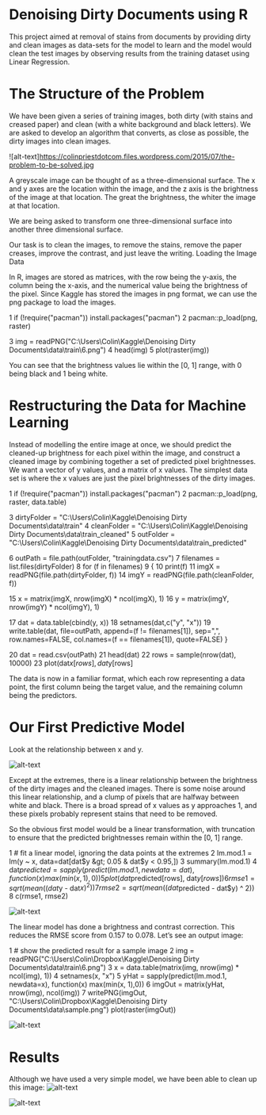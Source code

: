 # Denoising Dirty Documents using R
This project aimed at removal of stains from documents by providing dirty and clean images as data-sets for the model to learn and the model would clean the test images by observing results from the training dataset using Linear Regression.

# The Structure of the Problem

We have been given a series of training images, both dirty (with stains and creased paper) and clean (with a white background and black letters). We are asked to develop an algorithm that converts, as close as possible, the dirty images into clean images.

![alt-text]https://colinpriestdotcom.files.wordpress.com/2015/07/the-problem-to-be-solved.jpg

A greyscale image can be thought of as a three-dimensional surface. The x and y axes are the location within the image, and the z axis is the brightness of the image at that location. The great the brightness, the whiter the image at that location.

We are being asked to transform one three-dimensional surface into another three dimensional surface.

Our task is to clean the images, to remove the stains, remove the paper creases, improve the contrast, and just leave the writing.
Loading the Image Data

In R, images are stored as matrices, with the row being the y-axis, the column being the x-axis, and the numerical value being the brightness of the pixel. Since Kaggle has stored the images in png format, we can use the png package to load the images.

1 if (!require("pacman")) install.packages("pacman")
2 pacman::p_load(png, raster)
  
3 img = readPNG("C:\\Users\\Colin\\Kaggle\\Denoising Dirty Documents\\data\\train\\6.png")
4 head(img)
5 plot(raster(img))

You can see that the brightness values lie within the [0, 1] range, with 0 being black and 1 being white.

# Restructuring the Data for Machine Learning
Instead of modelling the entire image at once, we should predict the cleaned-up brightness for each pixel within the image, and construct a cleaned image by combining together a set of predicted pixel brightnesses. We want a vector of y values, and a matrix of x values. The simplest data set is where the x values are just the pixel brightnesses of the dirty images.

1 if (!require("pacman")) install.packages("pacman")
2 pacman::p_load(png, raster, data.table)
 
3 dirtyFolder = "C:\\Users\\Colin\\Kaggle\\Denoising Dirty Documents\\data\\train"
4 cleanFolder = "C:\\Users\\Colin\\Kaggle\\Denoising Dirty Documents\\data\\train_cleaned"
5 outFolder = "C:\\Users\\Colin\\Kaggle\\Denoising Dirty Documents\\data\\train_predicted"
 
6 outPath = file.path(outFolder, "trainingdata.csv")
7 filenames = list.files(dirtyFolder)
8 for (f in filenames)
9 {
10 print(f)
11 imgX = readPNG(file.path(dirtyFolder, f))
14 imgY = readPNG(file.path(cleanFolder, f))
 
15 x = matrix(imgX, nrow(imgX) * ncol(imgX), 1)
16 y = matrix(imgY, nrow(imgY) * ncol(imgY), 1)
 
17 dat = data.table(cbind(y, x))
18 setnames(dat,c("y", "x"))
19 write.table(dat, file=outPath, append=(f != filenames[1]), sep=",", row.names=FALSE, col.names=(f == filenames[1]), quote=FALSE)
}

20 dat = read.csv(outPath)
21 head(dat)
22 rows = sample(nrow(dat), 10000)
23 plot(dat$x[rows], dat$y[rows]

The data is now in a familiar format, which each row representing a data point, the first column being the target value, and the remaining column being the predictors.

# Our First Predictive Model
Look at the relationship between x and y.

![alt-text](https://colinpriestdotcom.files.wordpress.com/2015/08/20150801-output-3.png)

Except at the extremes, there is a linear relationship between the brightness of the dirty images and the cleaned images. There is some noise around this linear relationship, and a clump of pixels that are halfway between white and black. There is a broad spread of x values as y approaches 1, and these pixels probably represent stains that need to be removed.

So the obvious first model would be a linear transformation, with truncation to ensure that the predicted brightnesses remain within the [0, 1] range.

1 # fit a linear model, ignoring the data points at the extremes
2 lm.mod.1 = lm(y ~ x, data=dat[dat$y &gt; 0.05 & dat$y &lt; 0.95,])
3 summary(lm.mod.1)
4 dat$predicted = sapply(predict(lm.mod.1, newdata=dat), function(x) max(min(x, 1),0))
5 plot(dat$predicted[rows], dat$y[rows])
6 rmse1 = sqrt(mean( (dat$y - dat$x) ^ 2))
7 rmse2 = sqrt(mean( (dat$predicted - dat$y) ^ 2))
8 c(rmse1, rmse2)

![alt-text](https://colinpriestdotcom.files.wordpress.com/2015/08/20150801-output-5.png)

The linear model has done a brightness and contrast correction. This reduces the RMSE score from 0.157 to 0.078. Let’s see an output image:

1 # show the predicted result for a sample image
2 img = readPNG("C:\\Users\\Colin\\Dropbox\\Kaggle\\Denoising Dirty Documents\\data\\train\\6.png")
3 x = data.table(matrix(img, nrow(img) * ncol(img), 1))
4 setnames(x, "x")
5 yHat = sapply(predict(lm.mod.1, newdata=x), function(x) max(min(x, 1),0))
6 imgOut = matrix(yHat, nrow(img), ncol(img))
7 writePNG(imgOut, "C:\\Users\\Colin\\Dropbox\\Kaggle\\Denoising Dirty Documents\\data\\sample.png")
plot(raster(imgOut))

![alt-text](https://colinpriestdotcom.files.wordpress.com/2015/08/20150801-output-7.png)

# Results 
Although we have used a very simple model, we have been able to clean up this image:
![alt-text](https://colinpriestdotcom.files.wordpress.com/2015/08/20150801-before.png)

![alt-text](https://colinpriestdotcom.files.wordpress.com/2015/08/20150801-after.png)

